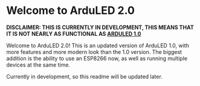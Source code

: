 # Welcome to ArduLED 2.0

**DISCLAIMER: THIS IS CURRENTLY IN DEVELOPMENT, THIS MEANS THAT IT IS NOT NEARLY AS FUNCTIONAL AS [**ARDULED 1.0**](https://github.com/kris701/ArduLED)**

Welcome to ArduLED 2.0! This is an updated version of ArduLED 1.0, with more features and more modern look than the 1.0 version. The biggest addition is the ability to use an ESP8266 now, as well as running multiple devices at the same time.

Currently in development, so this readme will be updated later.

